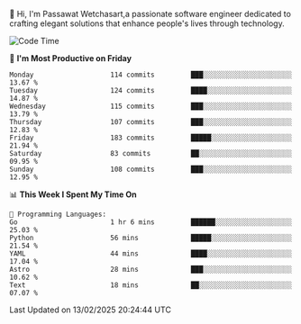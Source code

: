 
👋 Hi, I'm Passawat Wetchasart,a passionate software engineer dedicated to crafting elegant solutions that enhance people's lives through technology.


<!--START_SECTION:waka-->
![Code Time](http://img.shields.io/badge/Code%20Time-1%2C932%20hrs%2049%20mins-blue)

📅 **I'm Most Productive on Friday** 

```text
Monday                   114 commits         ███░░░░░░░░░░░░░░░░░░░░░░   13.67 % 
Tuesday                  124 commits         ████░░░░░░░░░░░░░░░░░░░░░   14.87 % 
Wednesday                115 commits         ███░░░░░░░░░░░░░░░░░░░░░░   13.79 % 
Thursday                 107 commits         ███░░░░░░░░░░░░░░░░░░░░░░   12.83 % 
Friday                   183 commits         █████░░░░░░░░░░░░░░░░░░░░   21.94 % 
Saturday                 83 commits          ██░░░░░░░░░░░░░░░░░░░░░░░   09.95 % 
Sunday                   108 commits         ███░░░░░░░░░░░░░░░░░░░░░░   12.95 % 
```


📊 **This Week I Spent My Time On** 

```text
💬 Programming Languages: 
Go                       1 hr 6 mins         ██████░░░░░░░░░░░░░░░░░░░   25.03 % 
Python                   56 mins             █████░░░░░░░░░░░░░░░░░░░░   21.54 % 
YAML                     44 mins             ████░░░░░░░░░░░░░░░░░░░░░   17.04 % 
Astro                    28 mins             ███░░░░░░░░░░░░░░░░░░░░░░   10.62 % 
Text                     18 mins             ██░░░░░░░░░░░░░░░░░░░░░░░   07.07 % 
```


 Last Updated on 13/02/2025 20:24:44 UTC
<!--END_SECTION:waka-->

<!--
**markpassawat/markpassawat** is a ✨ _special_ ✨ repository because its `README.md` (this file) appears on your GitHub profile.

Here are some ideas to get you started:

- 🔭 I’m currently working on ...
- 🌱 I’m currently learning ...
- 👯 I’m looking to collaborate on ...
- 🤔 I’m looking for help with ...
- 💬 Ask me about ...
- 📫 How to reach me: ...
- 😄 Pronouns: He/Him
- ⚡ Fun fact: ...
-->
